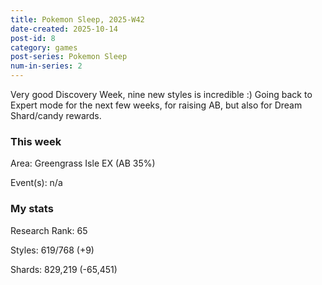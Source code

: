 ```yaml
---
title: Pokemon Sleep, 2025-W42
date-created: 2025-10-14
post-id: 8
category: games
post-series: Pokemon Sleep
num-in-series: 2
---
```

Very good Discovery Week, nine new styles is incredible :) Going back to Expert mode for the next few weeks, for raising AB, but also for Dream
Shard/candy rewards.

### This week

Area: Greengrass Isle EX (AB 35%)

Event(s): n/a

### My stats

Research Rank: 65

Styles: 619/768 (+9)

Shards: 829,219 (-65,451)